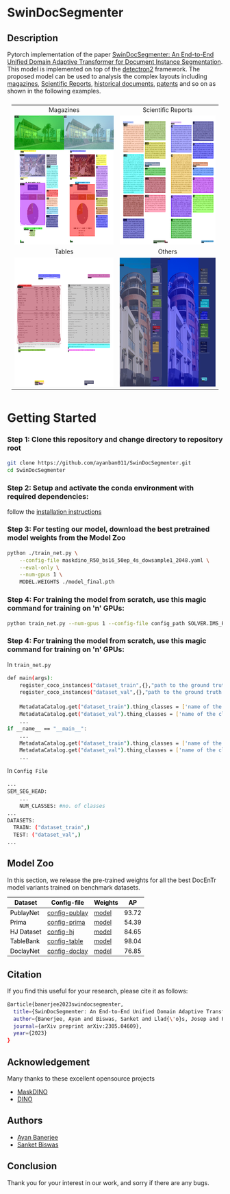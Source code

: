 # SwinDocSegmenter

## Description
Pytorch implementation of the paper [SwinDocSegmenter: An End-to-End Unified Domain Adaptive Transformer for Document Instance Segmentation](https://arxiv.org/abs/2305.04609). This model is implemented on top of the [detectron2](https://github.com/facebookresearch/detectron2) framework. The proposed model can be used to analysis the complex layouts including [magazines](https://www.primaresearch.org/datasets/Layout_Analysis), [Scientific Reports](https://github.com/ibm-aur-nlp/PubLayNet), [historical documents](https://dell-research-harvard.github.io/HJDataset/), [patents](https://github.com/DS4SD/DocLayNet) and so on as shown in the following examples.

<table style="padding:10px">
    <tr>
        <td style="text-align:center">
            Magazines 
        </td>
        <td style="text-align:center">
            Scientific Reports 
        </td>
    </tr>
    <tr>
        <td style="text-align:center"> 
            <img src="./images/magazine.png"  alt="1" width = 600px height = 300px >
        </td>
        <td style="text-align:center">
            <img src="./images/paper.png"  alt="2" width = 600px height = 300px>
        </td>
    </tr>
    <tr>
        <td style="text-align:center">
            Tables 
        </td>
        <td style="text-align:center">
            Others 
        </td>
    </tr>
    <tr>
        <td style="text-align:center"> 
            <img src="./images/table.png"  alt="1" width = 600px height = 300px >
        </td>
        <td style="text-align:center">
            <img src="./images/others.png"  alt="2" width = 600px height = 300px>
        </td>
    </tr>

</table>

# Getting Started 

### Step 1: Clone this repository and change directory to repository root
```bash
git clone https://github.com/ayanban011/SwinDocSegmenter.git 
cd SwinDocSegmenter
```

### Step 2: Setup and activate the conda environment with required dependencies:
follow the [installation instructions](https://github.com/ayanban011/SwinDocSegmenter/edit/main/INSTALL.md)

### Step 3: For testing our model, download the best pretrained model weights from the **Model Zoo**

```bash
python ./train_net.py \
    --config-file maskdino_R50_bs16_50ep_4s_dowsample1_2048.yaml \
    --eval-only \
    --num-gpus 1 \
    MODEL.WEIGHTS ./model_final.pth
```
### Step 4: For training the model from scratch, use this magic command for training on 'n' GPUs:
```bash
python train_net.py --num-gpus 1 --config-file config_path SOLVER.IMS_PER_BATCH SET_TO_SOME_REASONABLE_VALUE SOLVER.BASE_LR SET_TO_SOME_REASONABLE_VALUE
```
### Step 4: For training the model from scratch, use this magic command for training on 'n' GPUs:
In ```train_net.py```
```bash
def main(args):
    register_coco_instances("dataset_train",{},"path to the ground truth json file","path to the training image folder")
    register_coco_instances("dataset_val",{},"path to the ground truth json file","path to the validation image folder")

    MetadataCatalog.get("dataset_train").thing_classes = ['name of the classes']
    MetadataCatalog.get("dataset_val").thing_classes = ['name of the classes']
    ...
if __name__ == "__main__":
    ...
    MetadataCatalog.get("dataset_train").thing_classes = ['name of the classes']
    MetadataCatalog.get("dataset_val").thing_classes = ['name of the classes']
    ...
```
In ```Config File```
```bash
...
SEM_SEG_HEAD:
    ...
    NUM_CLASSES: #no. of classes
...
DATASETS:
  TRAIN: ("dataset_train",)
  TEST: ("dataset_val",)
...
```

## Model Zoo
In this section, we release the pre-trained weights for all the best DocEnTr model variants trained on benchmark datasets.

<table class="tg">
<thead>
  <tr>
    <th class="tg-amwm"><span style="font-style:normal;text-decoration:none;color:#000;background-color:transparent">Dataset</span></th>
    <th class="tg-amwm"><span style="font-style:normal;text-decoration:none;color:#000;background-color:transparent">Config-file</span></th>
    <th class="tg-amwm"><span style="font-style:normal;text-decoration:none;color:#000;background-color:transparent">Weights</span></th>
    <th class="tg-amwm"><span style="font-style:normal;text-decoration:none;color:#000;background-color:transparent">AP</span></th>
  </tr>
</thead>
<tbody>
  <tr>
    <td class="tg-baqh"><span style="font-weight:400;font-style:normal;text-decoration:none;color:#000;background-color:transparent">PublayNet</span></td>
    <td class="tg-baqh"><span style="font-weight:400;font-style:normal;text-decoration:none;color:#000;background-color:transparent"><a href=https://github.com/ayanban011/SwinDocSegmenter/blob/main/configs/coco/instance-segmentation/swin/config_publay.yaml>config-publay</a></span></td>
    <td class="tg-baqh"><span style="font-weight:400;font-style:normal;text-decoration:none;color:#000;background-color:transparent"><a href=https://drive.google.com/file/d/1DCxG2MCza_z-yB3bLcaVvVR4Jik00Ecq/view?usp=share_link>model</a></span></td>
    <td class="tg-baqh"><span style="font-weight:400;font-style:normal;text-decoration:none;color:#000;background-color:transparent">93.72</span></td>
  </tr>
  <tr>
    <td class="tg-baqh"><span style="font-weight:400;font-style:normal;text-decoration:none;color:#000;background-color:transparent">Prima</span></td>
    <td class="tg-baqh"><span style="font-weight:400;font-style:normal;text-decoration:none;color:#000;background-color:transparent"><a href=https://github.com/ayanban011/SwinDocSegmenter/blob/main/configs/coco/instance-segmentation/swin/config_prima.yaml>config-prima</a></span></td>
    <td class="tg-baqh"><span style="font-weight:400;font-style:normal;text-decoration:none;color:#000;background-color:transparent"><a href=https://drive.google.com/file/d/1DNX9HQ0aG5ws0HCTFBUeV__rTlifNsvq/view?usp=share_link>model</a></span></td>
    <td class="tg-baqh"><span style="font-weight:400;font-style:normal;text-decoration:none;color:#000;background-color:transparent">54.39</span></td>
  </tr>
  <tr>
    <td class="tg-baqh"><span style="font-weight:400;font-style:normal;text-decoration:none;color:#000;background-color:transparent">HJ Dataset</span></td>
    <td class="tg-baqh"><span style="font-weight:400;font-style:normal;text-decoration:none;color:#000;background-color:transparent"><a href=https://github.com/ayanban011/SwinDocSegmenter/blob/main/configs/coco/instance-segmentation/swin/config_hj.yaml>config-hj</a></span></td>
    <td class="tg-baqh"><span style="font-weight:400;font-style:normal;text-decoration:none;color:#000;background-color:transparent"><a href=https://drive.google.com/file/d/1DNX9HQ0aG5ws0HCTFBUeV__rTlifNsvq/view?usp=share_link>model</a></span></td>
    <td class="tg-baqh"><span style="font-weight:400;font-style:normal;text-decoration:none;color:#000;background-color:transparent">84.65</span></td>
  </tr>
  <tr>
    <td class="tg-baqh"><span style="font-weight:400;font-style:normal;text-decoration:none;color:#000;background-color:transparent">TableBank</span></td>
    <td class="tg-baqh"><span style="font-weight:400;font-style:normal;text-decoration:none;color:#000;background-color:transparent"><a href=https://github.com/ayanban011/SwinDocSegmenter/blob/main/configs/coco/instance-segmentation/swin/config_table.yaml>config-table</a></span></td>
    <td class="tg-baqh"><span style="font-weight:400;font-style:normal;text-decoration:none;color:#000;background-color:transparent"><a href=https://drive.google.com/file/d/17DD9ASe3p3nLGEYhNCG0hbTURg8qNakC/view?usp=share_link>model</a></span></td>
    <td class="tg-baqh"><span style="font-weight:400;font-style:normal;text-decoration:none;color:#000;background-color:transparent">98.04</span></td>
  </tr>
  <tr>
    <td class="tg-baqh"><span style="font-weight:400;font-style:normal;text-decoration:none;color:#000;background-color:transparent">DoclayNet</span></td>
    <td class="tg-baqh"><span style="font-weight:400;font-style:normal;text-decoration:none;color:#000;background-color:transparent"><a href=https://github.com/ayanban011/SwinDocSegmenter/blob/main/configs/coco/instance-segmentation/maskdino_R50_bs16_50ep_4s_dowsample1_2048.yaml>config-doclay</a></span></td>
    <td class="tg-baqh"><span style="font-weight:400;font-style:normal;text-decoration:none;color:#000;background-color:transparent"><a href=https://drive.google.com/file/d/1kMUnmdliyWWlXV9L8gQGvmS-h_mkM_mR/view?usp=share_link>model</a></span></td>
    <td class="tg-baqh"><span style="font-weight:400;font-style:normal;text-decoration:none;color:#000;background-color:transparent">76.85</span></td>
  </tr>
</tbody>
</table>

## Citation

If you find this useful for your research, please cite it as follows:

```bash
@article{banerjee2023swindocsegmenter,
  title={SwinDocSegmenter: An End-to-End Unified Domain Adaptive Transformer for Document Instance Segmentation},
  author={Banerjee, Ayan and Biswas, Sanket and Llad{\'o}s, Josep and Pal, Umapada},
  journal={arXiv preprint arXiv:2305.04609},
  year={2023}
}
```

## Acknowledgement

Many thanks to these excellent opensource projects 
* [MaskDINO](https://github.com/IDEA-Research/MaskDINO) 
* [DINO](https://github.com/IDEA-Research/DINO)


## Authors
- [Ayan Banerjee](https://github.com/ayanban011)
- [Sanket Biswas](https://github.com/biswassanket)
## Conclusion
Thank you for your interest in our work, and sorry if there are any bugs.

